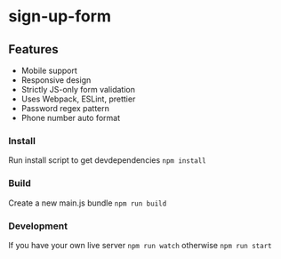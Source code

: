 # sign-up-form

## Features

- Mobile support
- Responsive design
- Strictly JS-only form validation
- Uses Webpack, ESLint, prettier
- Password regex pattern
- Phone number auto format

### Install

Run install script to get devdependencies
`npm install`

### Build

Create a new main.js bundle
`npm run build`

### Development

If you have your own live server
`npm run watch`
otherwise
`npm run start`
